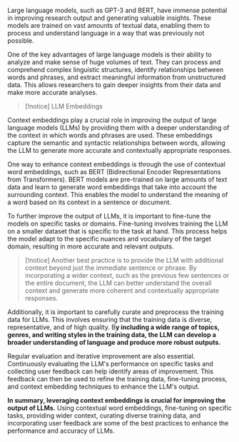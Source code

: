 Large language models, such as GPT-3 and BERT, have immense potential in improving research output and generating valuable insights. These models are trained on vast amounts of textual data, enabling them to process and understand language in a way that was previously not possible.

One of the key advantages of large language models is their ability to analyze and make sense of huge volumes of text. They can process and comprehend complex linguistic structures, identify relationships between words and phrases, and extract meaningful information from unstructured data. This allows researchers to gain deeper insights from their data and make more accurate analyses.

>[!notice] LLM Embeddings

Context embeddings play a crucial role in improving the output of large language models (LLMs) by providing them with a deeper understanding of the context in which words and phrases are used. These embeddings capture the semantic and syntactic relationships between words, allowing the LLM to generate more accurate and contextually appropriate responses.

One way to enhance context embeddings is through the use of contextual word embeddings, such as BERT (Bidirectional Encoder Representations from Transformers). BERT models are pre-trained on large amounts of text data and learn to generate word embeddings that take into account the surrounding context. This enables the model to understand the meaning of a word based on its context in a sentence or document.

To further improve the output of LLMs, it is important to fine-tune the models on specific tasks or domains. Fine-tuning involves training the LLM on a smaller dataset that is specific to the task at hand. This process helps the model adapt to the specific nuances and vocabulary of the target domain, resulting in more accurate and relevant outputs.

>[!notice] 
>Another best practice is to provide the LLM with additional context beyond just the immediate sentence or phrase. By incorporating a wider context, such as the previous few sentences or the entire document, the LLM can better understand the overall context and generate more coherent and contextually appropriate responses.

Additionally, it is important to carefully curate and preprocess the training data for LLMs. This involves ensuring that the training data is diverse, representative, and of high quality. B**y including a wide range of topics, genres, and writing styles in the training data, the LLM can develop a broader understanding of language and produce more robust outputs.**

Regular evaluation and iterative improvement are also essential. Continuously evaluating the LLM's performance on specific tasks and collecting user feedback can help identify areas of improvement. This feedback can then be used to refine the training data, fine-tuning process, and context embedding techniques to enhance the LLM's output.

**In summary, leveraging context embeddings is crucial for improving the output of LLMs.** Using contextual word embeddings, fine-tuning on specific tasks, providing wider context, curating diverse training data, and incorporating user feedback are some of the best practices to enhance the performance and accuracy of LLMs.